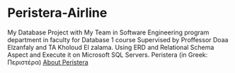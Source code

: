 # Peristera-Airline
My Database Project with My Team in Software Engineering program department in faculty for Database 1 course Supervised by Proffessor Doaa Elzanfaly and TA Kholoud El zalama. Using ERD and Relational Schema Aspect and Execute it on Microsoft SQL Servers.
Peristera (in Greek: Περιστέρα) <a href="https://es.wikipedia.org/wiki/Historia_de_la_aviaci%C3%B3n#Antig%C3%BCedad-siglo_XVIII:_Primeros_dise%C3%B1os_y_teor%C3%ADas" target="_blank">About Peristera </a>
